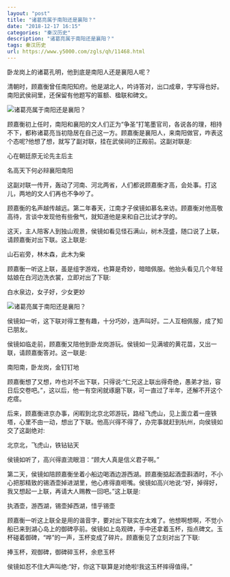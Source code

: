 ```yaml
---
layout: "post"
title: "诸葛亮属于南阳还是襄阳？"
date: "2018-12-17 16:15"
categories: "秦汉历史"
description: "诸葛亮属于南阳还是襄阳？"
tags: 秦汉历史
url: https://www.y5000.com/zgls/qh/11468.html
---
```






卧龙岗上的诸葛孔明，他到底是南阳人还是襄阳人呢？

清朝时，顾嘉衡曾任南阳知府。他是湖北人，吟诗答对，出口成章，字写得也好。南阳武侯祠里，还保留有他题写的匾额、楹联和碑文。

![诸葛亮属于南阳还是襄阳？](/uploads/allimg/170119/6-1F119115412920.JPG)

顾嘉衡初上任时，南阳和襄阳的文人们正为“争圣”打笔墨官司，各说各的理，相持不下，都称诸葛亮当初隐居在自己这一方。顾嘉衡是襄阳人，来南阳做官，咋表这个态呢?他想了想，就写了副对联，挂在武侯祠的正殿前。这副对联是:

心在朝廷原无论先主后主

名高天下何必辩襄阳南阳

这副对联一传开，轰动了河南、河北两省，人们都说顾嘉衡才高，会处事。打这儿，两地的文人们再也不争吵了。

顾嘉衡的名声越传越远。第二年春天，江南才子侯镜如慕名来访。顾嘉衡对他高敬高待，言谈中发现他有些傲气，就知道他是来和自己比试才学的。

这天，主人陪客人到独山观景，侯镜如看见怪石满山，树木茂盛，随口说了上联，请顾嘉衡对出下联。这上联是:

山石岩旁，林木森，此木为柴

顾嘉衡一听这上联，虽是组字游戏，也算是奇妙，暗暗佩服。他抬头看见几个年轻姑娘在白河边洗衣裳，立即对出了下联:

白水泉边，女子好，少女更妙

![诸葛亮属于南阳还是襄阳？](/uploads/allimg/170119/6-1F11911562E16.JPG)

侯镜如一听，这下联对得工整有趣，十分巧妙，连声叫好。二人互相佩服，成了知已朋友。

侯镜如临走前，顾嘉衡又陪他到卧龙岗游玩。侯镜如一见满坡的黄花苗，又出一联，请顾嘉衡答对。这一联是:

南阳南，卧龙岗，金钉钉地

顾嘉衡想了又想，咋也对不出下联，只得说:“仁兄这上联出得奇绝，愚弟才拙，容日后交卷吧。”，这以后，他一有空闲就琢磨下联，可一直过了半年，还解不开这个疙瘩。

后来，顾嘉衡进京办事，闲暇到北京北郊游玩，路经飞虎山，见上面立着一座铁塔，心里不由一动，想出了下联。他高兴得不得了，办完事就赶到杭州，向侯镜如交了这副绝对:

北京北，飞虎山，铁钻钻天

侯镜如听了，高兴得直流眼泪：“顾大人真是信义君子啊。”

第二天，侯镜如陪顾嘉衡坐着小船边喝酒边游西湖。顾嘉衡掂起酒壶斟酒时，不小心把那精致的锡酒壶掉进湖里，他心疼得直咂嘴。侯镜如高兴地说:“好，掉得好，我又想起一上联，再请大人赐教一回吧。”这上联是:

执酒壶，游西湖，锡壶掉西湖，惜乎锡壶

顾嘉衡一听这上联全是用的谐音字，要对出下联实在太难了。他想啊想啊，不觉小船已来到湖心岛上的御碑亭前。侯镜如上岛观碑，手中还拿着玉杯，指点碑文。玉杯碰着御碑，“哗”的一声，玉杯变成了碎片。顾嘉衡见了立刻对出了下联:

捧玉杯，观御碑，御碑碎玉杯，余悲玉杯

侯镜如忍不住大声叫绝:“好，你这下联算是对绝啦!我这玉杯摔得值得。”
